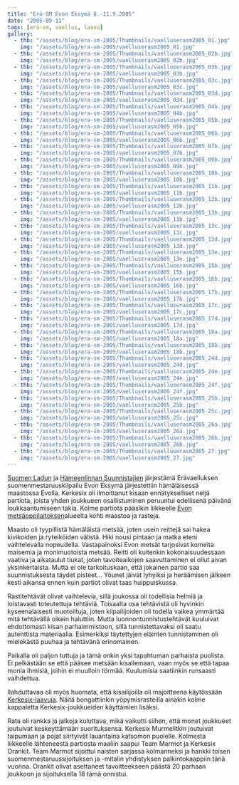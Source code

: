 ```yaml
---
title: "Erä-SM Evon Eksymä 8.-11.9.2005"
date: "2005-09-11"
tags: [erä-sm, vaellus, laavu]
gallery:
  - thb: "/assets/blog/era-sm-2005/Thumbnails/vaelluserasm2005_01.jpg"
    img: "/assets/blog/era-sm-2005/vaelluserasm2005_01.jpg"
  - thb: "/assets/blog/era-sm-2005/Thumbnails/vaelluserasm2005_02b.jpg"
    img: "/assets/blog/era-sm-2005/vaelluserasm2005_02b.jpg"
  - thb: "/assets/blog/era-sm-2005/Thumbnails/vaelluserasm2005_03b.jpg"
    img: "/assets/blog/era-sm-2005/vaelluserasm2005_03b.jpg"
  - thb: "/assets/blog/era-sm-2005/Thumbnails/vaelluserasm2005_03c.jpg"
    img: "/assets/blog/era-sm-2005/vaelluserasm2005_03c.jpg"
  - thb: "/assets/blog/era-sm-2005/Thumbnails/vaelluserasm2005_03d.jpg"
    img: "/assets/blog/era-sm-2005/vaelluserasm2005_03d.jpg"
  - thb: "/assets/blog/era-sm-2005/Thumbnails/vaelluserasm2005_04b.jpg"
    img: "/assets/blog/era-sm-2005/vaelluserasm2005_04b.jpg"
  - thb: "/assets/blog/era-sm-2005/Thumbnails/vaelluserasm2005_05b.jpg"
    img: "/assets/blog/era-sm-2005/vaelluserasm2005_05b.jpg"
  - thb: "/assets/blog/era-sm-2005/Thumbnails/vaelluserasm2005_06b.jpg"
    img: "/assets/blog/era-sm-2005/vaelluserasm2005_06b.jpg"
  - thb: "/assets/blog/era-sm-2005/Thumbnails/vaelluserasm2005_07b.jpg"
    img: "/assets/blog/era-sm-2005/vaelluserasm2005_07b.jpg"
  - thb: "/assets/blog/era-sm-2005/Thumbnails/vaelluserasm2005_09b.jpg"
    img: "/assets/blog/era-sm-2005/vaelluserasm2005_09b.jpg"
  - thb: "/assets/blog/era-sm-2005/Thumbnails/vaelluserasm2005_10b.jpg"
    img: "/assets/blog/era-sm-2005/vaelluserasm2005_10b.jpg"
  - thb: "/assets/blog/era-sm-2005/Thumbnails/vaelluserasm2005_11b.jpg"
    img: "/assets/blog/era-sm-2005/vaelluserasm2005_11b.jpg"
  - thb: "/assets/blog/era-sm-2005/Thumbnails/vaelluserasm2005_12b.jpg"
    img: "/assets/blog/era-sm-2005/vaelluserasm2005_12b.jpg"
  - thb: "/assets/blog/era-sm-2005/Thumbnails/vaelluserasm2005_13b.jpg"
    img: "/assets/blog/era-sm-2005/vaelluserasm2005_13b.jpg"
  - thb: "/assets/blog/era-sm-2005/Thumbnails/vaelluserasm2005_13c.jpg"
    img: "/assets/blog/era-sm-2005/vaelluserasm2005_13c.jpg"
  - thb: "/assets/blog/era-sm-2005/Thumbnails/vaelluserasm2005_13d.jpg"
    img: "/assets/blog/era-sm-2005/vaelluserasm2005_13d.jpg"
  - thb: "/assets/blog/era-sm-2005/Thumbnails/vaelluserasm2005_13e.jpg"
    img: "/assets/blog/era-sm-2005/vaelluserasm2005_13e.jpg"
  - thb: "/assets/blog/era-sm-2005/Thumbnails/vaelluserasm2005_15b.jpg"
    img: "/assets/blog/era-sm-2005/vaelluserasm2005_15b.jpg"
  - thb: "/assets/blog/era-sm-2005/Thumbnails/vaelluserasm2005_16b.jpg"
    img: "/assets/blog/era-sm-2005/vaelluserasm2005_16b.jpg"
  - thb: "/assets/blog/era-sm-2005/Thumbnails/vaelluserasm2005_17b.jpg"
    img: "/assets/blog/era-sm-2005/vaelluserasm2005_17b.jpg"
  - thb: "/assets/blog/era-sm-2005/Thumbnails/vaelluserasm2005_17c.jpg"
    img: "/assets/blog/era-sm-2005/vaelluserasm2005_17c.jpg"
  - thb: "/assets/blog/era-sm-2005/Thumbnails/vaelluserasm2005_17d.jpg"
    img: "/assets/blog/era-sm-2005/vaelluserasm2005_17d.jpg"
  - thb: "/assets/blog/era-sm-2005/Thumbnails/vaelluserasm2005_18a.jpg"
    img: "/assets/blog/era-sm-2005/vaelluserasm2005_18a.jpg"
  - thb: "/assets/blog/era-sm-2005/Thumbnails/vaelluserasm2005_18b.jpg"
    img: "/assets/blog/era-sm-2005/vaelluserasm2005_18b.jpg"
  - thb: "/assets/blog/era-sm-2005/Thumbnails/vaelluserasm2005_24d.jpg"
    img: "/assets/blog/era-sm-2005/vaelluserasm2005_24d.jpg"
  - thb: "/assets/blog/era-sm-2005/Thumbnails/vaelluserasm2005_24e.jpg"
    img: "/assets/blog/era-sm-2005/vaelluserasm2005_24e.jpg"
  - thb: "/assets/blog/era-sm-2005/Thumbnails/vaelluserasm2005_24f.jpg"
    img: "/assets/blog/era-sm-2005/vaelluserasm2005_24f.jpg"
  - thb: "/assets/blog/era-sm-2005/Thumbnails/vaelluserasm2005_25b.jpg"
    img: "/assets/blog/era-sm-2005/vaelluserasm2005_25b.jpg"
  - thb: "/assets/blog/era-sm-2005/Thumbnails/vaelluserasm2005_25c.jpg"
    img: "/assets/blog/era-sm-2005/vaelluserasm2005_25c.jpg"
  - thb: "/assets/blog/era-sm-2005/Thumbnails/vaelluserasm2005_26a.jpg"
    img: "/assets/blog/era-sm-2005/vaelluserasm2005_26a.jpg"
  - thb: "/assets/blog/era-sm-2005/Thumbnails/vaelluserasm2005_26b.jpg"
    img: "/assets/blog/era-sm-2005/vaelluserasm2005_26b.jpg"
  - thb: "/assets/blog/era-sm-2005/Thumbnails/vaelluserasm2005_27.jpg"
    img: "/assets/blog/era-sm-2005/vaelluserasm2005_27.jpg"
---
```


[Suomen Ladun](http://www.suomenlatu.fi/) ja [Hämeenlinnan
Suunnistajien](http://www.hameenlinnansuunnistajat.fi/) järjestämä
Erävaelluksen suomenmestaruuskilpailu Evon Eksymä järjestettiin
hämäläisessä maastossa Evolla. Kerkesix oli ilmoittanut kisaan
ennätykselliset neljä partiota, joista yhden joukkueen osallistuminen
peruuntui edellisenä päivänä loukkaantumiseen takia. Kolme partiota
pääsikin liikkeelle [Evon
metsäoppilaitoksen](http://www.evo.hamk.fi/)alueelta kohti maastoa ja
rasteja.

Maasto oli tyypillistä hämäläistä metsää, joten usein reittejä sai hakea
kivikoiden ja ryteiköiden välistä. Hiki nousi pintaan ja matka eteni
vaihtelevalla nopeudella. Vastapainoksi Evon metsät tarjosivat komeita
maisemia ja monimuotoista metsää. Reitti oli kuitenkin kokonaisuudessaan
vaativa ja aikataulut tiukat, joten tavoiteaikojen saavuttaminen ei
ollut aivan yksinkertaista. Mutta ei ole tarkoituskaan, että jokainen
partio saa suunnistuksesta täydet pisteet... Yöunet jäivät lyhyiksi ja
heräämisen jälkeen kesti aikansa ennen kuin partiot olivat taas
huippuiskussa.

Rastitehtävät olivat vaihtelevia, sillä joukossa oli todellisia helmiä
ja loistavasti toteutettuja tehtäviä. Toisaalta osa tehtävistä oli
hyvinkin kyseenalaisesti muotoiltuja, joten kilpailijoiden oli todella
vaikea ymmärtää mitä tehtävällä oikein haluttiin. Mutta
luonnontunnistustehtävät kuuluivat ehdottomasti kisan parhaimmistoon,
sillä tunnistettavaksi oli saatu autenttista materiaalia. Esimerkiksi
täytettyjen eläinten tunnistaminen oli mielekästä puuhaa ja tehtävänä
erinomainen.

Paikalla oli paljon tuttuja ja tämä onkin yksi tapahtuman parhaista
puolista. Ei pelkästään se että pääsee metsään kisailemaan, vaan myös se
että tapaa monia ihmisiä, joihin ei muulloin törmää. Kuulumisia
saatiinkin runsaasti vaihdettua.

Ilahduttavaa oli myös huomata, että kisailijoilla oli majoitteena
käytössään [Kerkesix-laavuja](/kerkesix-laavu/). Näitä bongattiinkin
yöpymisrasteilla ainakin kolme kappaletta Kerkesix-joukkueiden
käyttämien lisäksi.

Rata oli rankka ja jalkoja kuluttava, mikä vaikutti siihen, että monet
joukkueet joutuivat keskeyttämään suorituksensa. Kerkesix Murmelitkin
joutuivat taipumaan ja pojat siirtyivät lauantaina katsomon puolelle.
Kolmesta liikkeelle lähteneestä partiosta maaliin saapui Team Marmot ja
Kerkesix Orankit. Team Marmot sijoittui naisten sarjassa kolmanneksi ja
hankki toisen suomenmestaruussijoituksen ja -mitalin yhdistyksen
palkintokaappiin tänä vuonna. Orankit olivat asettaneet tavoitteekseen
päästä 20 parhaan joukkoon ja sijoituksella 18 tämä onnistui.
